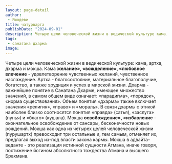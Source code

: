 ```yaml
---
layout: page-detail
author:
 - Яшодеви
title: чатурварга
publishDate: "2024-09-01"
description: Четыре цели человеческой жизни в ведической культуре кама, артха, дхарма и мокша.
tags:
 - санатана дхарма
image: 
---
```


Четыре цели человеческой жизни в ведической культуре: кама, артха, дхарма и мокша.
Кама __желание», «вожделение», «любовное влечение__ - удовлетворение чувственных желаний, чувственное наслаждение. Артха - благосостояние, материальное благополучие, богатство, а также эрудиция и успех в мирской жизни. Дхарма - важнейшее понятие в Санатана Дхарме, имеющее множество значений, в самом общем виде означает: «парадигма», «порядок», «норма существования». Объем понятия «дхарма» также включает значения «религия», «право» и «мораль». В связи дхармы с этикой наиболее близко соотносятся понятия «правда» (сатья), «заслуга» (пунья) и «благо» (кушала).
Мокша __освобождение», «избавление__ - окончательное освобождение от сансары, бесконечности новых рождений. Мокша как одна из четырех целей человеческой жизни (пурушартх) превосходит три остальные и, тем самым, отменяет их, предлагая выход из-под власти закона кармы. Мокша в адвайта-веданте - это реализация истинной сущности Атмана, иначе говоря, постижение йогином абсолютного тождества Атмана и высшего Брахмана.

